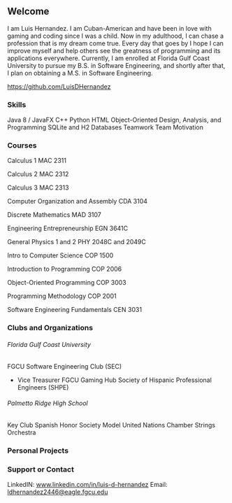 ## Welcome

I am Luis Hernandez. I am Cuban-American and have been in love with gaming and coding since I was a child. Now in my adulthood, I can chase a profession that is my dream come true. Every day that goes by I hope I can improve myself and help others see the greatness of programming and its applications everywhere. Currently, I am enrolled at Florida Gulf Coast University to pursue my B.S. in Software Engineering, and shortly after that, I plan on obtaining a M.S. in Software Engineering.

https://github.com/LuisDHernandez 
### Skills
Java 8 / JavaFX
C++
Python
HTML
Object-Oriented Design, Analysis, and Programming
SQLite and H2 Databases
Teamwork
Team Motivation

### Courses

Calculus 1
MAC 2311

Calculus 2
MAC 2312

Calculus 3
MAC 2313

Computer Organization and Assembly
CDA 3104

Discrete Mathematics
MAD 3107

Engineering Entrepreneurship
EGN 3641C

General Physics 1 and 2
PHY 2048C and 2049C

Intro to Computer Science
COP 1500

Introduction to Programming
COP 2006

Object-Oriented Programming
COP 3003

Programming Methodology
COP 2001

Software Engineering Fundamentals
CEN 3031

### Clubs and Organizations

###### Florida Gulf Coast University
FGCU Software Engineering Club (SEC)
- Vice Treasurer
FGCU Gaming Hub
Society of Hispanic Professional Engineers (SHPE)

###### Palmetto Ridge High School
Key Club
Spanish Honor Society
Model United Nations
Chamber Strings Orchestra
### Personal Projects

### Support or Contact

LinkedIN: www.linkedin.com/in/luis-d-hernandez
Email: ldhernandez2446@eagle.fgcu.edu
